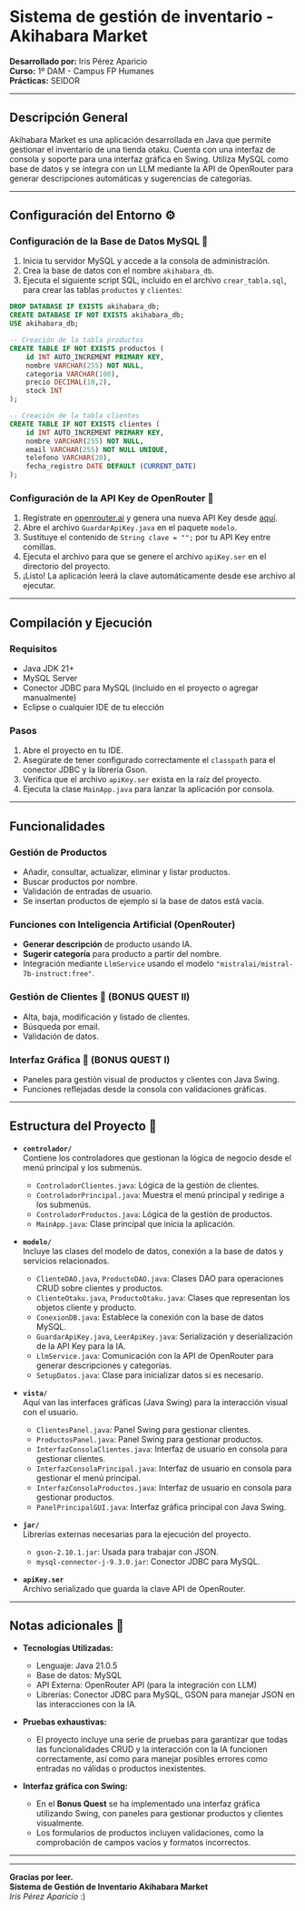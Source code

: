 # Sistema de gestión de inventario - Akihabara Market

**Desarrollado por:** Iris Pérez Aparicio  
**Curso:** 1º DAM - Campus FP Humanes  
**Prácticas:** SEIDOR  

---

## Descripción General

Akihabara Market es una aplicación desarrollada en Java que permite gestionar el inventario de una tienda otaku. Cuenta con una interfaz de consola y soporte para una interfaz gráfica en Swing. Utiliza MySQL como base de datos y se integra con un LLM mediante la API de OpenRouter para generar descripciones automáticas y sugerencias de categorías.

---

## Configuración del Entorno ⚙️

### Configuración de la Base de Datos MySQL 🐬

1. Inicia tu servidor MySQL y accede a la consola de administración.
2. Crea la base de datos con el nombre `akihabara_db`.
3. Ejecuta el siguiente script SQL, incluido en el archivo `crear_tabla.sql`, para crear las tablas `productos` y `clientes`:

```sql
DROP DATABASE IF EXISTS akihabara_db;
CREATE DATABASE IF NOT EXISTS akihabara_db;
USE akihabara_db;

-- Creación de la tabla productos
CREATE TABLE IF NOT EXISTS productos (
    id INT AUTO_INCREMENT PRIMARY KEY,
    nombre VARCHAR(255) NOT NULL,
    categoria VARCHAR(100),
    precio DECIMAL(10,2),
    stock INT
);

-- Creación de la tabla clientes
CREATE TABLE IF NOT EXISTS clientes (
    id INT AUTO_INCREMENT PRIMARY KEY,
    nombre VARCHAR(255) NOT NULL,
    email VARCHAR(255) NOT NULL UNIQUE,
    telefono VARCHAR(20),
    fecha_registro DATE DEFAULT (CURRENT_DATE)
);
```

### Configuración de la API Key de OpenRouter 🔑

1. Regístrate en [openrouter.ai](https://openrouter.ai) y genera una nueva API Key desde [aquí](https://openrouter.ai/settings/keys).
2. Abre el archivo `GuardarApiKey.java` en el paquete `modelo`.
3. Sustituye el contenido de `String clave = "";` por tu API Key entre comillas.
4. Ejecuta el archivo para que se genere el archivo `apiKey.ser` en el directorio del proyecto.
5. ¡Listo! La aplicación leerá la clave automáticamente desde ese archivo al ejecutar.

---

## Compilación y Ejecución

### Requisitos

- Java JDK 21+
- MySQL Server
- Conector JDBC para MySQL (incluido en el proyecto o agregar manualmente)
- Eclipse o cualquier IDE de tu elección

### Pasos

1. Abre el proyecto en tu IDE.
2. Asegúrate de tener configurado correctamente el `classpath` para el conector JDBC y la librería Gson.
3. Verifica que el archivo `apiKey.ser` exista en la raíz del proyecto.
4. Ejecuta la clase `MainApp.java` para lanzar la aplicación por consola.

---

## Funcionalidades

### Gestión de Productos
- Añadir, consultar, actualizar, eliminar y listar productos.
- Buscar productos por nombre.
- Validación de entradas de usuario.
- Se insertan productos de ejemplo si la base de datos está vacía.

### Funciones con Inteligencia Artificial (OpenRouter)
- **Generar descripción** de producto usando IA.
- **Sugerir categoría** para producto a partir del nombre.
- Integración mediante `LlmService` usando el modelo `"mistralai/mistral-7b-instruct:free"`.

### Gestión de Clientes 👥 (BONUS QUEST II)
- Alta, baja, modificación y listado de clientes.
- Búsqueda por email.
- Validación de datos.

### Interfaz Gráfica 🎨 (BONUS QUEST I)
- Paneles para gestión visual de productos y clientes con Java Swing.
- Funciones reflejadas desde la consola con validaciones gráficas.

---


## Estructura del Proyecto 🧱

- **`controlador/`**  
  Contiene los controladores que gestionan la lógica de negocio desde el menú principal y los submenús.  
  - `ControladorClientes.java`: Lógica de la gestión de clientes.  
  - `ControladorPrincipal.java`: Muestra el menú principal y redirige a los submenús.  
  - `ControladorProductos.java`: Lógica de la gestión de productos.  
  - `MainApp.java`: Clase principal que inicia la aplicación.

- **`modelo/`**  
  Incluye las clases del modelo de datos, conexión a la base de datos y servicios relacionados.  
  - `ClienteDAO.java`, `ProductoDAO.java`: Clases DAO para operaciones CRUD sobre clientes y productos.  
  - `ClienteOtaku.java`, `ProductoOtaku.java`: Clases que representan los objetos cliente y producto.  
  - `ConexionDB.java`: Establece la conexión con la base de datos MySQL.  
  - `GuardarApiKey.java`, `LeerApiKey.java`: Serialización y deserialización de la API Key para la IA.  
  - `LlmService.java`: Comunicación con la API de OpenRouter para generar descripciones y categorías.  
  - `SetupDatos.java`: Clase para inicializar datos si es necesario.

- **`vista/`**  
  Aquí van las interfaces gráficas (Java Swing) para la interacción visual con el usuario.  
  - `ClientesPanel.java`: Panel Swing para gestionar clientes.  
  - `ProductosPanel.java`: Panel Swing para gestionar productos.  
  - `InterfazConsolaClientes.java`: Interfaz de usuario en consola para gestionar clientes.  
  - `InterfazConsolaPrincipal.java`: Interfaz de usuario en consola para gestionar el menú principal.  
  - `InterfazConsolaProductos.java`: Interfaz de usuario en consola para gestionar productos.  
  - `PanelPrincipalGUI.java`: Interfaz gráfica principal con Java Swing.  

- **`jar/`**  
  Librerías externas necesarias para la ejecución del proyecto.  
  - `gson-2.10.1.jar`: Usada para trabajar con JSON.  
  - `mysql-connector-j-9.3.0.jar`: Conector JDBC para MySQL.

- **`apiKey.ser`**  
  Archivo serializado que guarda la clave API de OpenRouter.


---

## Notas adicionales 🔧

- **Tecnologías Utilizadas:**
  - Lenguaje: Java 21.0.5
  - Base de datos: MySQL
  - API Externa: OpenRouter API (para la integración con LLM)
  - Librerías: Conector JDBC para MySQL, GSON para manejar JSON en las interacciones con la IA.

- **Pruebas exhaustivas:**
  - El proyecto incluye una serie de pruebas para garantizar que todas las funcionalidades CRUD y la interacción con la IA funcionen correctamente, así como para manejar posibles errores como entradas no válidas o productos inexistentes.

- **Interfaz gráfica con Swing:**
  - En el **Bonus Quest** se ha implementado una interfaz gráfica utilizando Swing, con paneles para gestionar productos y clientes visualmente.
  - Los formularios de productos incluyen validaciones, como la comprobación de campos vacíos y formatos incorrectos.

---

---

**Gracias por leer.**  
**Sistema de Gestión de Inventario Akihabara Market**  
*Iris Pérez Aparicio* :)
